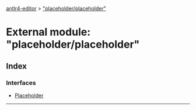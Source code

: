 [antlr4-editor](../README.md) > ["placeholder/placeholder"](../modules/_placeholder_placeholder_.md)

# External module: "placeholder/placeholder"

## Index

### Interfaces

* [Placeholder](../interfaces/_placeholder_placeholder_.placeholder.md)

---


